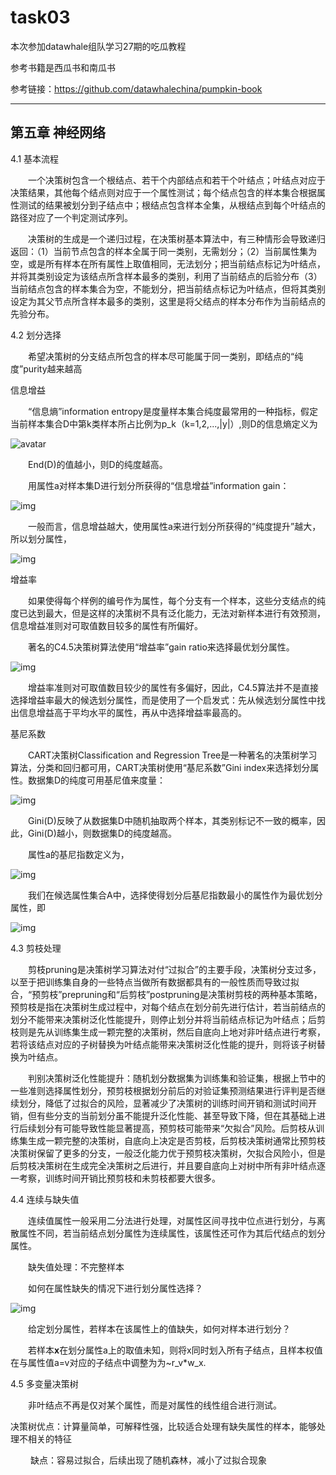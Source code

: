 # task03

本次参加datawhale组队学习27期的吃瓜教程

参考书籍是西瓜书和南瓜书

参考链接：https://github.com/datawhalechina/pumpkin-book

---

## 第五章 神经网络

4.1 基本流程

　　一个决策树包含一个根结点、若干个内部结点和若干个叶结点；叶结点对应于决策结果，其他每个结点则对应于一个属性测试；每个结点包含的样本集合根据属性测试的结果被划分到子结点中；根结点包含样本全集，从根结点到每个叶结点的路径对应了一个判定测试序列。

　　决策树的生成是一个递归过程，在决策树基本算法中，有三种情形会导致递归返回：（1）当前节点包含的样本全属于同一类别，无需划分；（2）当前属性集为空，或是所有样本在所有属性上取值相同，无法划分；把当前结点标记为叶结点，并将其类别设定为该结点所含样本最多的类别，利用了当前结点的后验分布（3）当前结点包含的样本集合为空，不能划分，把当前结点标记为叶结点，但将其类别设定为其父节点所含样本最多的类别，这里是将父结点的样本分布作为当前结点的先验分布。

 

4.2 划分选择

　　希望决策树的分支结点所包含的样本尽可能属于同一类别，即结点的“纯度”purity越来越高

信息增益

　　“信息熵”information entropy是度量样本集合纯度最常用的一种指标，假定当前样本集合D中第k类样本所占比例为p_k（k=1,2,...,|y|）,则D的信息熵定义为

![avatar](C:\Users\wwwzh\Documents\GitHub\DataWhale_team_learn\pic\1.png)

　　End(D)的值越小，则D的纯度越高。

　　用属性a对样本集D进行划分所获得的“信息增益”information gain：

![img](C:\Users\wwwzh\Documents\GitHub\DataWhale_team_learn\pic\2.png)

　　一般而言，信息增益越大，使用属性a来进行划分所获得的“纯度提升”越大，所以划分属性，

![img](C:\Users\wwwzh\Documents\GitHub\DataWhale_team_learn\pic\3.png)

增益率

　　如果使得每个样例的编号作为属性，每个分支有一个样本，这些分支结点的纯度已达到最大，但是这样的决策树不具有泛化能力，无法对新样本进行有效预测，信息增益准则对可取值数目较多的属性有所偏好。

　　著名的C4.5决策树算法使用“增益率”gain ratio来选择最优划分属性。

![img](C:\Users\wwwzh\Documents\GitHub\DataWhale_team_learn\pic\4.png)

　　增益率准则对可取值数目较少的属性有多偏好，因此，C4.5算法并不是直接选择增益率最大的候选划分属性，而是使用了一个启发式：先从候选划分属性中找出信息增益高于平均水平的属性，再从中选择增益率最高的。

基尼系数

　　CART决策树Classification and Regression Tree是一种著名的决策树学习算法，分类和回归都可用，CART决策树使用“基尼系数”Gini index来选择划分属性。数据集D的纯度可用基尼值来度量：

![img](C:\Users\wwwzh\Documents\GitHub\DataWhale_team_learn\pic\5.png)

　　Gini(D)反映了从数据集D中随机抽取两个样本，其类别标记不一致的概率，因此，Gini(D)越小，则数据集D的纯度越高。

　　属性a的基尼指数定义为，

![img](C:\Users\wwwzh\Documents\GitHub\DataWhale_team_learn\pic\6.png)

　　我们在候选属性集合A中，选择使得划分后基尼指数最小的属性作为最优划分属性，即

![img](C:\Users\wwwzh\Documents\GitHub\DataWhale_team_learn\pic\7.png)

 

4.3 剪枝处理

　　剪枝pruning是决策树学习算法对付“过拟合”的主要手段，决策树分支过多，以至于把训练集自身的一些特点当做所有数据都具有的一般性质而导致过拟合，“预剪枝”prepruning和“后剪枝”postpruning是决策树剪枝的两种基本策略，预剪枝是指在决策树生成过程中，对每个结点在划分前先进行估计，若当前结点的划分不能带来决策树泛化性能提升，则停止划分并将当前结点标记为叶结点；后剪枝则是先从训练集生成一颗完整的决策树，然后自底向上地对非叶结点进行考察，若将该结点对应的子树替换为叶结点能带来决策树泛化性能的提升，则将该子树替换为叶结点。

　　判别决策树泛化性能提升：随机划分数据集为训练集和验证集，根据上节中的一些准则选择属性划分，预剪枝根据划分前后的对验证集预测结果进行评判是否继续划分，降低了过拟合的风险，显著减少了决策树的训练时间开销和测试时间开销，但有些分支的当前划分虽不能提升泛化性能、甚至导致下降，但在其基础上进行后续划分有可能导致性能显著提高，预剪枝可能带来“欠拟合”风险。后剪枝从训练集生成一颗完整的决策树，自底向上决定是否剪枝，后剪枝决策树通常比预剪枝决策树保留了更多的分支，一般泛化能力优于预剪枝决策树，欠拟合风险小，但是后剪枝决策树在生成完全决策树之后进行，并且要自底向上对树中所有非叶结点逐一考察，训练时间开销比预剪枝和未剪枝都要大很多。

 

4.4 连续与缺失值

　　连续值属性一般采用二分法进行处理，对属性区间寻找中位点进行划分，与离散属性不同，若当前结点划分属性为连续属性，该属性还可作为其后代结点的划分属性。　　

　　缺失值处理：不完整样本

　　如何在属性缺失的情况下进行划分属性选择？

![img](C:\Users\wwwzh\Documents\GitHub\DataWhale_team_learn\pic\8.png)

　　给定划分属性，若样本在该属性上的值缺失，如何对样本进行划分？

　　若样本**x**在划分属性a上的取值未知，则将x同时划入所有子结点，且样本权值在与属性值a=v对应的子结点中调整为为~r_v*w_x.

 

4.5 多变量决策树

　　非叶结点不再是仅对某个属性，而是对属性的线性组合进行测试。

 

 

决策树优点：计算量简单，可解释性强，比较适合处理有缺失属性的样本，能够处理不相关的特征

　　  缺点：容易过拟合，后续出现了随机森林，减小了过拟合现象